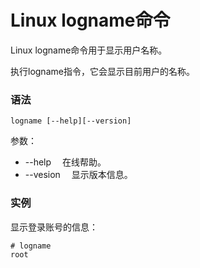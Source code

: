 # Linux logname命令

Linux logname命令用于显示用户名称。

执行logname指令，它会显示目前用户的名称。

### 语法

    logname [--help][--version]

参数：

- --help 　在线帮助。
- --vesion 　显示版本信息。

### 实例

显示登录账号的信息：

    # logname 
    root
    